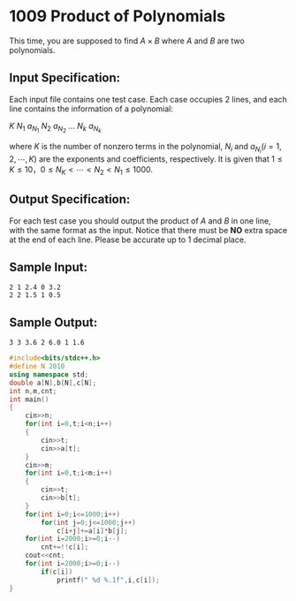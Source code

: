 # 1009 Product of Polynomials

 This time, you are supposed to find $A×B$ where $A$ and $B$ are two polynomials. 

## Input Specification:

Each input file contains one test case. Each case occupies 2 lines, and each line contains the information of a polynomial:

 $K\ N_1\ a_{N_1}\ N_2\ a_{N_2}\ ...\ N_k\ a_{N_k}$

where *K* is the number of nonzero terms in the polynomial, $N_i$ and $a_{N_i}(i=1,2,⋯,K)$ are the exponents and coefficients, respectively. It is given that $1≤K≤10，0≤N_K<⋯<N_2<N_1≤1000$.

## Output Specification:

 For each test case you should output the product of $A$ and $B$ in one line, with the same format as the input. Notice that there must be **NO** extra space at the end of each line. Please be accurate up to 1 decimal place. 

## Sample Input:

```
2 1 2.4 0 3.2
2 2 1.5 1 0.5
```

## Sample Output:

```
3 3 3.6 2 6.0 1 1.6
```

```cpp
#include<bits/stdc++.h>
#define N 2010
using namespace std;
double a[N],b[N],c[N];
int n,m,cnt;
int main()
{
    cin>>n;
    for(int i=0,t;i<n;i++)
    {
        cin>>t;
        cin>>a[t];
    }
    cin>>m;
    for(int i=0,t;i<m;i++)
    {
        cin>>t;
        cin>>b[t];
    }
    for(int i=0;i<=1000;i++)
        for(int j=0;j<=1000;j++)
            c[i+j]+=a[i]*b[j];
    for(int i=2000;i>=0;i--)
        cnt+=!!c[i];
    cout<<cnt;
    for(int i=2000;i>=0;i--)
        if(c[i])
            printf(" %d %.1f",i,c[i]);
}
```

